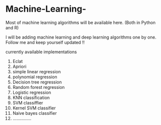 # Machine-Learning-
Most of machine learning algorithms will be available here. (Both in Python and R)

I will be adding machine learning and deep learning algorithms one by one. Follow me and keep yourself updated !!

currently available implementations 
1. Eclat
2. Apriori
3. simple linear regression
4. polynomial regression 
5. Decision tree regression
6. Random forest regression 
7. Logistic regression
8. KNN classification 
9. SVM classiffier
10. Kernel SVM classifier 
11. Naive bayes classifier 
12. ...............
